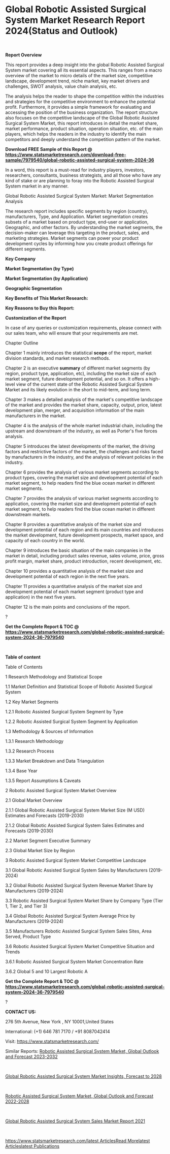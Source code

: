 <h1>Global Robotic Assisted Surgical System Market Research Report 2024(Status and Outlook)</h1><br/><p><strong>Report Overview</strong></p>
 
 
 
 <p>This report provides a deep insight into the global Robotic Assisted Surgical System market covering all its essential aspects. This ranges from a macro overview of the market to micro details of the market size, competitive landscape, development trend, niche market, key market drivers and challenges, SWOT analysis, value chain analysis, etc.</p>
 
 
 
 <p>The analysis helps the reader to shape the competition within the industries and strategies for the competitive environment to enhance the potential profit. Furthermore, it provides a simple framework for evaluating and accessing the position of the business organization. The report structure also focuses on the competitive landscape of the Global Robotic Assisted Surgical System Market, this report introduces in detail the market share, market performance, product situation, operation situation, etc. of the main players, which helps the readers in the industry to identify the main competitors and deeply understand the competition pattern of the market.</p>
 
 
 
 <p><strong>Download FREE Sample of this Report @ <a href="https://www.statsmarketresearch.com/download-free-sample/7979540/global-robotic-assisted-surgical-system-2024-36">https://www.statsmarketresearch.com/download-free-sample/7979540/global-robotic-assisted-surgical-system-2024-36</a></strong></p>
 
 
 
 <p>In a word, this report is a must-read for industry players, investors, researchers, consultants, business strategists, and all those who have any kind of stake or are planning to foray into the Robotic Assisted Surgical System market in any manner.</p>
 
 
 
 <p>Global Robotic Assisted Surgical System Market: Market Segmentation Analysis</p>
 
 
 
 <p>The research report includes specific segments by region (country), manufacturers, Type, and Application. Market segmentation creates subsets of a market based on product type, end-user or application, Geographic, and other factors. By understanding the market segments, the decision-maker can leverage this targeting in the product, sales, and marketing strategies. Market segments can power your product development cycles by informing how you create product offerings for different segments.</p>
 
 
 
 <p><strong>Key Company</strong></p>
 
 
 
 <p><strong>Market Segmentation (by Type)</strong></p>
 
 
 
 <p><strong>Market Segmentation (<strong>by Application</strong>)</strong></p>
 
 
 
 <p><strong>Geographic Segmentation</strong></p>
 
 
 
 <p><strong>Key Benefits of This Market Research:</strong></p>
 
 
 
 <p><strong>Key <strong>Reasons to Buy</strong> this Report:</strong></p>
 
 
 
 <p><strong>Customization of the Report</strong></p>
 
 
 
 <p>In case of any queries or customization requirements, please connect with our sales team, who will ensure that your requirements are met.</p>
 
 
 
 <p>Chapter Outline</p>
 
 
 
 <p>Chapter 1 mainly introduces the statistical <strong>scope</strong> of the report, market division standards, and market research methods.</p>
 
 
 
 <p>Chapter 2 is an executive <strong>summary</strong> of different market segments (by region, product type, application, etc), including the market size of each market segment, future development potential, and so on. It offers a high-level view of the current state of the Robotic Assisted Surgical System Market and its likely evolution in the short to mid-term, and long term.</p>
 
 
 
 <p>Chapter 3 makes a detailed analysis of the market&#39;s competitive landscape of the market and provides the market share, capacity, output, price, latest development plan, merger, and acquisition information of the main manufacturers in the market.</p>
 
 
 
 <p>Chapter 4 is the analysis of the whole market industrial chain, including the upstream and downstream of the industry, as well as Porter&#39;s five forces analysis.</p>
 
 
 
 <p>Chapter 5 introduces the latest developments of the market, the driving factors and restrictive factors of the market, the challenges and risks faced by manufacturers in the industry, and the analysis of relevant policies in the industry.</p>
 
 
 
 <p>Chapter 6 provides the analysis of various market segments according to product types, covering the market size and development potential of each market segment, to help readers find the blue ocean market in different market segments.</p>
 
 
 
 <p>Chapter 7 provides the analysis of various market segments according to application, covering the market size and development potential of each market segment, to help readers find the blue ocean market in different downstream markets.</p>
 
 
 
 <p>Chapter 8 provides a quantitative analysis of the market size and development potential of each region and its main countries and introduces the market development, future development prospects, market space, and capacity of each country in the world.</p>
 
 
 
 <p>Chapter 9 introduces the basic situation of the main companies in the market in detail, including product sales revenue, sales volume, price, gross profit margin, market share, product introduction, recent development, etc.</p>
 
 
 
 <p>Chapter 10 provides a quantitative analysis of the market size and development potential of each region in the next five years.</p>
 
 
 
 <p>Chapter 11 provides a quantitative analysis of the market size and development potential of each market segment (product type and application) in the next five years.</p>
 
 
 
 <p>Chapter 12 is the main points and conclusions of the report.</p>
 
 
 
 <p>? </p>
 
 
 
 <div><b>Get the Complete Report & TOC @ <a href="https://www.statsmarketresearch.com/global-robotic-assisted-surgical-system-2024-36-7979540">https://www.statsmarketresearch.com/global-robotic-assisted-surgical-system-2024-36-7979540</a></b></div>
 
 
 
 <p><br />
 
 <b>Table of content</b></p>
 
 
 
 <p>Table of Contents<br />
 
 1 Research Methodology and Statistical Scope<br />
 
 1.1 Market Definition and Statistical Scope of Robotic Assisted Surgical System<br />
 
 1.2 Key Market Segments<br />
 
 1.2.1 Robotic Assisted Surgical System Segment by Type<br />
 
 1.2.2 Robotic Assisted Surgical System Segment by Application<br />
 
 1.3 Methodology & Sources of Information<br />
 
 1.3.1 Research Methodology<br />
 
 1.3.2 Research Process<br />
 
 1.3.3 Market Breakdown and Data Triangulation<br />
 
 1.3.4 Base Year<br />
 
 1.3.5 Report Assumptions & Caveats<br />
 
 2 Robotic Assisted Surgical System Market Overview<br />
 
 2.1 Global Market Overview<br />
 
 2.1.1 Global Robotic Assisted Surgical System Market Size (M USD) Estimates and Forecasts (2019-2030)<br />
 
 2.1.2 Global Robotic Assisted Surgical System Sales Estimates and Forecasts (2019-2030)<br />
 
 2.2 Market Segment Executive Summary<br />
 
 2.3 Global Market Size by Region<br />
 
 3 Robotic Assisted Surgical System Market Competitive Landscape<br />
 
 3.1 Global Robotic Assisted Surgical System Sales by Manufacturers (2019-2024)<br />
 
 3.2 Global Robotic Assisted Surgical System Revenue Market Share by Manufacturers (2019-2024)<br />
 
 3.3 Robotic Assisted Surgical System Market Share by Company Type (Tier 1, Tier 2, and Tier 3)<br />
 
 3.4 Global Robotic Assisted Surgical System Average Price by Manufacturers (2019-2024)<br />
 
 3.5 Manufacturers Robotic Assisted Surgical System Sales Sites, Area Served, Product Type<br />
 
 3.6 Robotic Assisted Surgical System Market Competitive Situation and Trends<br />
 
 3.6.1 Robotic Assisted Surgical System Market Concentration Rate<br />
 
 3.6.2 Global 5 and 10 Largest Robotic A</p>
 
 
 
 <div><b>Get the Complete Report & TOC @ <a href="https://www.statsmarketresearch.com/global-robotic-assisted-surgical-system-2024-36-7979540">https://www.statsmarketresearch.com/global-robotic-assisted-surgical-system-2024-36-7979540</a></b></div>
 
 
 
 <p>? </p>
 
 
 
 <p><b>CONTACT US:</b><br />
 
 276 5th Avenue, New York , NY 10001,United States<br />
 
 International: (+1) 646 781 7170 / +91 8087042414<br />
 
 Visit: <a href="https://www.statsmarketresearch.com/">https://www.statsmarketresearch.com/</a><br />
 
 Similar Reports: <a href="https://www.statsmarketresearch.com/global-robotic-assisted-surgical-system-2024-36-7979540">Robotic Assisted Surgical System Market, Global Outlook and Forecast 2023-2032</a><br />
 
 <br />
 
 <a href="https://www.statsmarketresearch.com/global-robotic-assisted-surgical-system-2024-36-7979540">Global Robotic Assisted Surgical System Market Insights, Forecast to 2028</a><br />
 
 <br />
 
 <a href="https://www.statsmarketresearch.com/global-robotic-assisted-surgical-system-2024-36-7979540">Robotic Assisted Surgical System Market, Global Outlook and Forecast 2022-2028</a><br />
 
 <br />
 
 <a href="https://www.statsmarketresearch.com/global-robotic-assisted-surgical-system-2024-36-7979540">Global Robotic Assisted Surgical System Sales Market Report 2021</a><br />
 
 <br />
 
 <a href="https://gyeongbokgung.com">https://www.statsmarketresearch.com/</a><a href="https://hallyeomaritime.com">latest Articles</a><a href="https://jingwansa.com">Read More</a><a href="https://nguoiviet.jp/">latest Articles</a><a href="https://www.intelmarketresearch.com/">latest Publications</a></p>